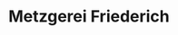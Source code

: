 ---
title: "Metzgerei Friederich"
url: /bad-neuenahr-ahrweiler/metzgerei-friederich/
shop: Metzgerei
---